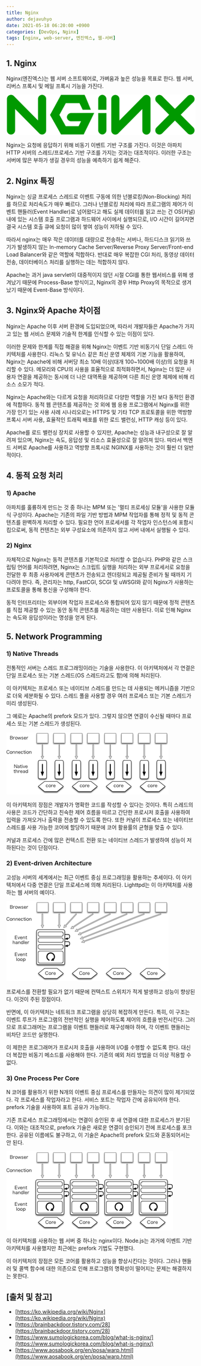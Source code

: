 ```yaml
---
title: Nginx
author: dejavuhyo
date: 2021-05-18 06:20:00 +0900
categories: [DevOps, Nginx]
tags: [nginx, web-server, 엔진엑스, 웹-서버]
---
```


## 1. Nginx
Nginx(엔진엑스)는 웹 서버 소프트웨어로, 가벼움과 높은 성능을 목표로 한다. 웹 서버, 리버스 프록시 및 메일 프록시 기능을 가진다.

![nginx](/assets/img/2021-05-18-nginx/nginx.png)

Nginx는 요청에 응답하기 위해 비동기 이벤트 기반 구조를 가진다. 이것은 아파치 HTTP 서버의 스레드/프로세스 기반 구조를 가지는 것과는 대조적이다. 이러한 구조는 서버에 많은 부하가 생길 경우의 성능을 예측하기 쉽게 해준다.

## 2. Nginx 특징
Nginx는 싱글 프로세스 스레드로 이벤트 구동에 의한 넌블로킹(Non-Blocking) 처리를 하므로 처리속도가 매우 빠르다. 그러나 넌블로킹 처리에 따라 프로그램의 제어가 이벤트 핸들러(Event Handler)로 넘어왔다고 해도 실제 데이터를 읽고 쓰는 건 OS(커널) 내에 있는 시스템 호출 프로그램과 하드웨어 사이에서 실행되므로, I/O 시간이 길어지면 결국 시스템 호출 큐에 요청이 많이 쌓여 성능이 저하될 수 있다.

따라서 nginx는 매우 작은 데이터를 대량으로 전송하는 서버나, 하드디스크 읽기와 쓰기가 발생하지 않는 In-memory Cache Server/Reverse Proxy Server/Front-end Load Balancer와 같은 역할에 적합하다. 반대로 매우 복잡한 CGI 처리, 동영상 데이터 전송, 데이터베이스 처리를 실행하는 데는 적합하지 않다.

Apache는 과거 java servlet이 대중적이지 않던 시절 CGI를 통한 웹서비스를 위해 생겨났기 때문에 Process-Base 방식이고, Nginx의 경우 Http Proxy의 목적으로 생겨났기 때문에 Event-Base 방식이다.

## 3. Nginx와 Apache 차이점
Nginx는 Apache 이후 서버 환경에 도입되었으며, 따라서 개발자들은 Apache가 가지고 있는 웹 서비스 문제와 기술적 한계를 인식할 수 있는 이점이 있다.

이러한 문제와 한계를 직접 해결을 위해 Nginx는 이벤트 기반 비동기식 단일 스레드 아키텍처를 사용한다. 리눅스 및 유닉스 같은 최신 운영 체제의 기본 기능을 활용하여, Nginx는 Apache에 비해 서버당 최소 10배 이상(대개 100~1000배 이상)의 요청을 처리할 수 있다. 메모리와 CPU의 사용을 효율적으로 최적화하면서, Nginx는 더 많은 사용자 연결을 제공하는 동시에 더 나은 대역폭을 제공하며 다른 최신 운영 체제에 비해 리소스 소모가 적다.

Nginx는 Apache와는 다르게 요청을 처리하므로 다양한 역할을 가진 보다 동적인 환경에 적합하다. 동적 웹 콘텐츠를 제공하는 것 외에 웹 응용 프로그램에서 Nginx를 위한 가장 인기 있는 사용 사례 시나리오로는 HTTPS 및 기타 TCP 프로토콜을 위한 역방향 프록시 서버 사용, 효율적인 트래픽 배포를 위한 로드 밸런싱, HTTP 캐싱 등이 있다.

Apache를 로드 밸런싱 장치로 사용할 수 있지만, Apache는 성능과 내구성으로 잘 알려져 있으며, Nginx는 속도, 응답성 및 리소스 효율성으로 잘 알려져 있다. 따라서 백엔드 서버로 Apache를 사용하고 역방향 프록시로 NGINX를 사용하는 것이 훨씬 더 일반적이다.

## 4. 동적 요청 처리

### 1) Apache
아파치를 훌륭하게 만드는 것 중 하나는 MPM 또는 '멀티 프로세싱 모듈'을 사용한 모듈식 구성이다. Apache는 기존의 파일 기반 방법과 MPM 작업자를 통해 정적 및 동적 콘텐츠를 완벽하게 처리할 수 있다. 필요한 언어 프로세서를 각 작업자 인스턴스에 포함시킴으로써, 동적 컨텐츠는 외부 구성요소에 의존하지 않고 서버 내에서 실행될 수 있다.

### 2) Nginx
자체적으로 Nginx는 동적 콘텐츠를 기본적으로 처리할 수 없습니다. PHP와 같은 스크립팅 언어를 처리하려면, Nginx는 스크립트 실행을 처리하는 외부 프로세서로 요청을 전달한 후 최종 사용자에게 콘텐츠가 전송되고 렌더링되고 제공될 준비가 될 때까지 기다려야 한다. 즉, 관리자는 http, FastCGI, SCGI 및 uWSGI와 같이 Nginx가 사용하는 프로토콜을 통해 통신을 구성해야 한다.

동적 인터프리터는 외부이며 작업자 프로세스와 통합되어 있지 않기 때문에 정적 콘텐츠를 직접 제공할 수 있는 동안 동적 콘텐츠를 제공하는 데만 사용된다. 이로 인해 Nginx는 속도와 응답성이라는 명성을 얻게 된다.

## 5. Network Programming

### 1) Native Threads
전통적인 서버는 스레드 프로그래밍이라는 기술을 사용한다. 이 아키텍처에서 각 연결은 단일 프로세스 또는 기본 스레드(OS 스레드라고도 함)에 의해 처리된다.

이 아키텍처는 프로세스 또는 네이티브 스레드를 만드는 데 사용되는 메커니즘을 기반으로 더욱 세분화될 수 있다. 스레드 풀을 사용할 경우 여러 프로세스 또는 기본 스레드가 미리 생성된다.

그 예로는 Apache의 prefork 모드가 있다. 그렇지 않으면 연결이 수신될 때마다 프로세스 또는 기본 스레드가 생성된다.

![native-threads](/assets/img/2021-05-18-nginx/native-threads.png)

이 아키텍처의 장점은 개발자가 명확한 코드를 작성할 수 있다는 것이다. 특히 스레드의 사용은 코드가 간단하고 친숙한 제어 흐름을 따르고 간단한 프로시저 호출을 사용하여 입력을 가져오거나 출력을 전송할 수 있도록 한다. 또한 커널이 프로세스 또는 네이티브 스레드를 사용 가능한 코어에 할당하기 때문에 코어 활용률의 균형을 맞출 수 있다.

커널과 프로세스 간에 많은 컨텍스트 전환 또는 네이티브 스레드가 발생하여 성능이 저하된다는 것이 단점이다.

### 2) Event-driven Architecture
고성능 서버의 세계에서는 최근 이벤트 중심 프로그래밍을 활용하는 추세이다. 이 아키텍처에서 다중 연결은 단일 프로세스에 의해 처리된다. Lighttpd는 이 아키텍처를 사용하는 웹 서버의 예이다.

![event-driven-architecture](/assets/img/2021-05-18-nginx/event-driven-architecture.png)

프로세스를 전환할 필요가 없기 때문에 컨텍스트 스위치가 적게 발생하고 성능이 향상된다. 이것이 주된 장점이다.

반면에, 이 아키텍처는 네트워크 프로그램을 상당히 복잡하게 만든다. 특히, 이 구조는 이벤트 루프가 프로그램의 전반적인 실행을 제어하도록 제어의 흐름을 반전시킨다. 그러므로 프로그래머는 프로그램을 이벤트 핸들러로 재구성해야 하며, 각 이벤트 핸들러는 비차단 코드만 실행한다.

이 제한은 프로그래머가 프로시저 호출을 사용하여 I/O를 수행할 수 없도록 한다. 대신 더 복잡한 비동기 메소드를 사용해야 한다. 기존의 예외 처리 방법을 더 이상 적용할 수 없다.

### 3) One Process Per Core
N 코어를 활용하기 위한 N개의 이벤트 중심 프로세스를 만들자는 의견이 많이 제기되었다. 각 프로세스를 작업자라고 한다. 서비스 포트는 작업자 간에 공유되어야 한다. prefork 기술을 사용하여 포트 공유가 가능하다.

기존 프로세스 프로그래밍에서는 연결이 승인된 후 새 연결에 대한 프로세스가 분기된다. 이와는 대조적으로, prefork 기술은 새로운 연결이 승인되기 전에 프로세스를 포크한다. 공유된 이름에도 불구하고, 이 기술은 Apache의 prefork 모드와 혼동되어서는 안 된다.

![one-process-per-core](/assets/img/2021-05-18-nginx/one-process-per-core.png)

이 아키텍처를 사용하는 웹 서버 중 하나는 nginx이다. Node.js는 과거에 이벤트 기반 아키텍처를 사용했지만 최근에는 prefork 기법도 구현했다.

이 아키텍처의 장점은 모든 코어를 활용하고 성능을 향상시킨다는 것이다. 그러나 핸들러 및 콜백 함수에 대한 의존으로 인해 프로그램의 명확성이 떨어지는 문제는 해결하지는 못한다.

## [출처 및 참고]
* [https://ko.wikipedia.org/wiki/Nginx](https://ko.wikipedia.org/wiki/Nginx)
* [https://brainbackdoor.tistory.com/28](https://brainbackdoor.tistory.com/28)
* [https://www.sumologickorea.com/blog/what-is-nginx/](https://www.sumologickorea.com/blog/what-is-nginx/)
* [https://www.aosabook.org/en/posa/warp.html](https://www.aosabook.org/en/posa/warp.html)
